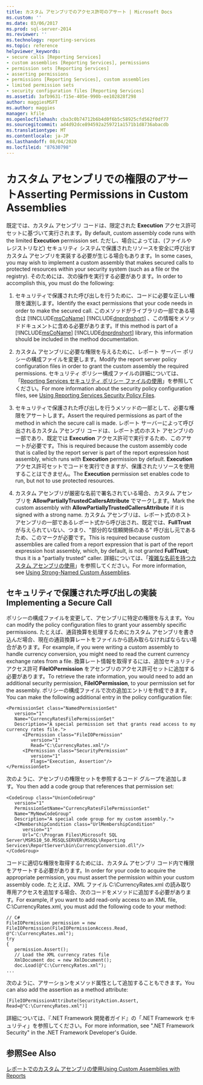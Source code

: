 ```yaml
---
title: カスタム アセンブリでのアクセス許可のアサート | Microsoft Docs
ms.custom: ''
ms.date: 03/06/2017
ms.prod: sql-server-2014
ms.reviewer: ''
ms.technology: reporting-services
ms.topic: reference
helpviewer_keywords:
- secure calls [Reporting Services]
- custom assemblies [Reporting Services], permissions
- permission sets [Reporting Services]
- asserting permissions
- permissions [Reporting Services], custom assemblies
- limited permission sets
- security configuration files [Reporting Services]
ms.assetid: 3afb9631-f15e-405e-990b-ee102828f298
author: maggiesMSFT
ms.author: maggies
manager: kfile
ms.openlocfilehash: cba3c0b74712b6b4d0f6b5c58925cfd562f0df77
ms.sourcegitcommit: ad4d92dce894592a259721a1571b1d8736abacdb
ms.translationtype: MT
ms.contentlocale: ja-JP
ms.lasthandoff: 08/04/2020
ms.locfileid: "87630798"
---
```

# <a name="asserting-permissions-in-custom-assemblies"></a><span data-ttu-id="4b791-102">カスタム アセンブリでの権限のアサート</span><span class="sxs-lookup"><span data-stu-id="4b791-102">Asserting Permissions in Custom Assemblies</span></span>
  <span data-ttu-id="4b791-103">既定では、カスタム アセンブリ コードは、限定された **Execution** アクセス許可セットに基づいて実行されます。</span><span class="sxs-lookup"><span data-stu-id="4b791-103">By default, custom assembly code runs with the limited **Execution** permission set.</span></span> <span data-ttu-id="4b791-104">ただし、場合によっては、(ファイルやレジストリなど) セキュリティ システムで保護されたリソースを安全に呼び出すカスタム アセンブリを実装する必要が生じる場合もあります。</span><span class="sxs-lookup"><span data-stu-id="4b791-104">In some cases, you may wish to implement a custom assembly that makes secured calls to protected resources within your security system (such as a file or the registry).</span></span> <span data-ttu-id="4b791-105">そのためには、次の操作を実行する必要があります。</span><span class="sxs-lookup"><span data-stu-id="4b791-105">In order to accomplish this, you must do the following:</span></span>  
  
1.  <span data-ttu-id="4b791-106">セキュリティで保護された呼び出しを行うために、コードに必要な正しい権限を識別します。</span><span class="sxs-lookup"><span data-stu-id="4b791-106">Identify the exact permissions that your code needs in order to make the secured call.</span></span> <span data-ttu-id="4b791-107">このメソッドがライブラリの一部である場合は [!INCLUDE[msCoName](../../includes/msconame-md.md)] [!INCLUDE[dnprdnshort](../../includes/dnprdnshort-md.md)] 、この情報をメソッドドキュメントに含める必要があります。</span><span class="sxs-lookup"><span data-stu-id="4b791-107">If this method is part of a [!INCLUDE[msCoName](../../includes/msconame-md.md)] [!INCLUDE[dnprdnshort](../../includes/dnprdnshort-md.md)] library, this information should be included in the method documentation.</span></span>  
  
2.  <span data-ttu-id="4b791-108">カスタム アセンブリに必要な権限を与えるために、レポート サーバー ポリシーの構成ファイルを変更します。</span><span class="sxs-lookup"><span data-stu-id="4b791-108">Modify the report server policy configuration files in order to grant the custom assembly the required permissions.</span></span> <span data-ttu-id="4b791-109">セキュリティ ポリシー構成ファイルの詳細については、「[Reporting Services セキュリティ ポリシー ファイルの使用](../extensions/secure-development/using-reporting-services-security-policy-files.md)」を参照してください。</span><span class="sxs-lookup"><span data-stu-id="4b791-109">For more information about the security policy configuration files, see [Using Reporting Services Security Policy Files](../extensions/secure-development/using-reporting-services-security-policy-files.md).</span></span>  
  
3.  <span data-ttu-id="4b791-110">セキュリティで保護された呼び出しを行うメソッドの一部として、必要な権限をアサートします。</span><span class="sxs-lookup"><span data-stu-id="4b791-110">Assert the required permissions as part of the method in which the secure call is made.</span></span> <span data-ttu-id="4b791-111">レポート サーバーによって呼び出されるカスタム アセンブリ コードは、レポート式のホスト アセンブリの一部であり、既定では **Execution** アクセス許可で実行するため、このアサートが必要です。</span><span class="sxs-lookup"><span data-stu-id="4b791-111">This is required because the custom assembly code that is called by the report server is part of the report expression host assembly, which runs with **Execution** permission by default.</span></span> <span data-ttu-id="4b791-112">**Execution** アクセス許可セットでコードを実行できますが、保護されたリソースを使用することはできません。</span><span class="sxs-lookup"><span data-stu-id="4b791-112">The **Execution** permission set enables code to run, but not to use protected resources.</span></span>  
  
4.  <span data-ttu-id="4b791-113">カスタム アセンブリが厳密な名前で署名されている場合、カスタム アセンブリを **AllowPartiallyTrustedCallersAttribute** でマークします。</span><span class="sxs-lookup"><span data-stu-id="4b791-113">Mark the custom assembly with **AllowPartiallyTrustedCallersAttribute** if it is signed with a strong name.</span></span> <span data-ttu-id="4b791-114">カスタム アセンブリは、レポート式のホスト アセンブリの一部であるレポート式から呼び出され、既定では、**FullTrust** が与えられていない、つまり、"部分的な信頼関係のある" 呼び出し元であるため、このマークが必要です。</span><span class="sxs-lookup"><span data-stu-id="4b791-114">This is required because custom assemblies are called from a report expression that is part of the report expression host assembly, which, by default, is not granted **FullTrust**; thus it is a "partially trusted" caller.</span></span> <span data-ttu-id="4b791-115">詳細については、「[複雑な名前を持つカスタム アセンブリの使用](using-strong-named-custom-assemblies.md)」を参照してください。</span><span class="sxs-lookup"><span data-stu-id="4b791-115">For more information, see [Using Strong-Named Custom Assemblies](using-strong-named-custom-assemblies.md).</span></span>  
  
## <a name="implementing-a-secure-call"></a><span data-ttu-id="4b791-116">セキュリティで保護された呼び出しの実装</span><span class="sxs-lookup"><span data-stu-id="4b791-116">Implementing a Secure Call</span></span>  
 <span data-ttu-id="4b791-117">ポリシーの構成ファイルを変更して、アセンブリに特定の権限を与えます。</span><span class="sxs-lookup"><span data-stu-id="4b791-117">You can modify the policy configuration files to grant your assembly specific permissions.</span></span> <span data-ttu-id="4b791-118">たとえば、通貨換算を処理するためにカスタム アセンブリを書き込んだ場合、現在の通貨換算レートをファイルから読み取らなければならない場合があります。</span><span class="sxs-lookup"><span data-stu-id="4b791-118">For example, if you were writing a custom assembly to handle currency conversion, you might need to read the current currency exchange rates from a file.</span></span> <span data-ttu-id="4b791-119">換算レート情報を取得するには、追加セキュリティ アクセス許可 **FileIOPermission** をアセンブリのアクセス許可セットに追加する必要があります。</span><span class="sxs-lookup"><span data-stu-id="4b791-119">To retrieve the rate information, you would need to add an additional security permission, **FileIOPermission**, to your permission set for the assembly.</span></span> <span data-ttu-id="4b791-120">ポリシーの構成ファイルで次の追加エントリを作成できます。</span><span class="sxs-lookup"><span data-stu-id="4b791-120">You can make the following additional entry in the policy configuration file:</span></span>  
  
```  
<PermissionSet class="NamedPermissionSet"  
   version="1"  
   Name="CurrencyRatesFilePermissionSet"  
   Description="A special permission set that grants read access to my currency rates file.">  
      <IPermission class="FileIOPermission"  
         version="1"  
         Read="C:\CurrencyRates.xml"/>  
      <IPermission class="SecurityPermission"  
         version="1"  
         Flags="Execution, Assertion"/>  
</PermissionSet>  
```  
  
 <span data-ttu-id="4b791-121">次のように、アセンブリの権限セットを参照するコード グループを追加します。</span><span class="sxs-lookup"><span data-stu-id="4b791-121">You then add a code group that references that permission set:</span></span>  
  
```  
<CodeGroup class="UnionCodeGroup"  
   version="1"  
   PermissionSetName="CurrencyRatesFilePermissionSet"  
   Name="MyNewCodeGroup"  
   Description="A special code group for my custom assembly.">  
   <IMembershipCondition class="UrlMembershipCondition"  
      version="1"  
      Url="C:\Program Files\Microsoft SQL Server\MSRS10_50.MSSQLSERVER\MSSQL\Reporting Services\ReportServer\bin\CurrencyConversion.dll"/>  
</CodeGroup>  
```  
  
 <span data-ttu-id="4b791-122">コードに適切な権限を取得するためには、カスタム アセンブリ コード内で権限をアサートする必要があります。</span><span class="sxs-lookup"><span data-stu-id="4b791-122">In order for your code to acquire the appropriate permission, you must assert the permission within your custom assembly code.</span></span> <span data-ttu-id="4b791-123">たとえば、XML ファイル C:\CurrencyRates.xml の読み取り専用アクセスを追加する場合、次のコードをメソッドに追加する必要があります。</span><span class="sxs-lookup"><span data-stu-id="4b791-123">For example, if you want to add read-only access to an XML file, C:\CurrencyRates.xml, you must add the following code to your method:</span></span>  
  
```  
// C#  
FileIOPermission permission = new FileIOPermission(FileIOPermissionAccess.Read, @"C:\CurrencyRates.xml");  
try  
{  
   permission.Assert();  
   // Load the XML currency rates file  
   XmlDocument doc = new XmlDocument();  
   doc.Load(@"C:\CurrencyRates.xml");  
...  
```  
  
 <span data-ttu-id="4b791-124">次のように、アサーションをメソッド属性として追加することもできます。</span><span class="sxs-lookup"><span data-stu-id="4b791-124">You can also add the assertion as a method attribute:</span></span>  
  
```  
[FileIOPermissionAttribute(SecurityAction.Assert, Read=@"C:\CurrencyRates.xml")]  
```  
  
 <span data-ttu-id="4b791-125">詳細については、『.NET Framework 開発者ガイド』の「.NET Framework セキュリティ」を参照してください。</span><span class="sxs-lookup"><span data-stu-id="4b791-125">For more information, see ".NET Framework Security" in the .NET Framework Developer's Guide.</span></span>  
  
## <a name="see-also"></a><span data-ttu-id="4b791-126">参照</span><span class="sxs-lookup"><span data-stu-id="4b791-126">See Also</span></span>  
 [<span data-ttu-id="4b791-127">レポートでのカスタム アセンブリの使用</span><span class="sxs-lookup"><span data-stu-id="4b791-127">Using Custom Assemblies with Reports</span></span>](using-custom-assemblies-with-reports.md)  
  
  
